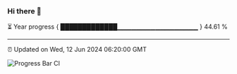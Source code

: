 ### Hi there 👋

⏳ Year progress { █████████████▁▁▁▁▁▁▁▁▁▁▁▁▁▁▁▁▁ } 44.61 %

---

⏰ Updated on Wed, 12 Jun 2024 06:20:00 GMT

![Progress Bar CI](https://github.com/liununu/liununu/workflows/Progress%20Bar%20CI/badge.svg)
